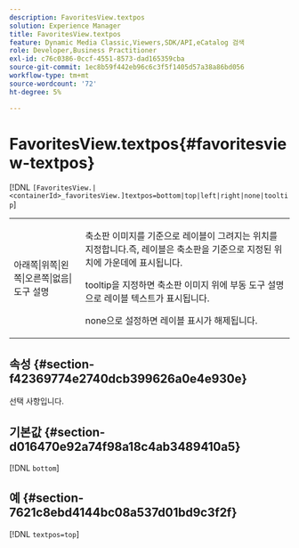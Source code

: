 ```yaml
---
description: FavoritesView.textpos
solution: Experience Manager
title: FavoritesView.textpos
feature: Dynamic Media Classic,Viewers,SDK/API,eCatalog 검색
role: Developer,Business Practitioner
exl-id: c76c0386-0ccf-4551-8573-dad165359cba
source-git-commit: 1ec8b59f442eb96c6c3f5f1405d57a38a86bd056
workflow-type: tm+mt
source-wordcount: '72'
ht-degree: 5%

---
```


# FavoritesView.textpos{#favoritesview-textpos}

[!DNL `[FavoritesView.|<containerId>_favoritesView.]textpos=bottom|top|left|right|none|tooltip`]

<table id="table_2B109D2F91E64B5382B31921C3780FA5"> 
 <tbody> 
  <tr> 
   <td colname="col1"> <p><span class="codeph"> 아래쪽|위쪽|왼쪽|오른쪽|없음|도구 설명</span> </p> </td> 
   <td colname="col2"> <p> 축소판 이미지를 기준으로 레이블이 그려지는 위치를 지정합니다.즉, 레이블은 축소판을 기준으로 지정된 위치에 가운데에 표시됩니다. </p> <p><span class="codeph"> tooltip</span>을 지정하면 축소판 이미지 위에 부동 도구 설명으로 레이블 텍스트가 표시됩니다. </p> <p><span class="codeph"> none</span>으로 설정하면 레이블 표시가 해제됩니다. </p> </td> 
  </tr> 
 </tbody> 
</table>

## 속성 {#section-f42369774e2740dcb399626a0e4e930e}

선택 사항입니다.

## 기본값 {#section-d016470e92a74f98a18c4ab3489410a5}

[!DNL `bottom`]

## 예 {#section-7621c8ebd4144bc08a537d01bd9c3f2f}

[!DNL `textpos=top`]
